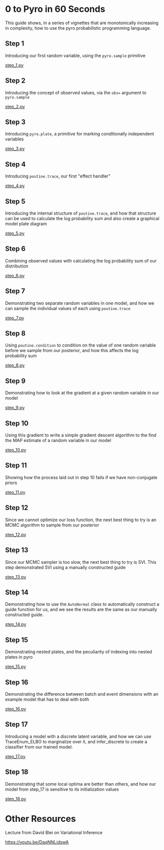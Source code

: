 # 0 to Pyro in 60 Seconds

This guide shows, in a series of vignettes that are monotonically increasing in complexity, how to use the
pyro probabilistic programming language.


## Step 1

Introducing our first random variable, using the `pyro.sample` primitive

[step_1.py](./vignettes/step_1.py)

## Step 2

Introducing the concept of observed values, via the `obs=` argument to `pyro.sample`

[step_2.py](./vignettes/step_2.py)

## Step 3

Introducing `pyro.plate`, a primitive for marking conditionally independent variables

[step_3.py](./vignettes/step_3.py)

## Step 4

Introducing `poutine.trace`, our first "effect handler"

[step_4.py](./vignettes/step_4.py)

## Step 5

Introducing the internal structure of `poutine.trace`, and how that structure can be used to calculate the 
log probability sum and also create a graphical model plate diagram

[step_5.py](./vignettes/step_5.py)

## Step 6

Combining observed values with calculating the log probability sum of our distribution

[step_6.py](./vignettes/step_6.py)

## Step 7

Demonstrating two separate random variables in one model, and how we can sample the individual values of each
using `poutine.trace`

[step_7.py](./vignettes/step_7.py)

## Step 8

Using `poutine.condition` to condition on the value of one random variable before we sample from our posterior,
and how this affects the log probability sum

[step_8.py](./vignettes/step_8.py)

## Step 9

Demonstrating how to look at the gradient at a given random variable in our model

[step_9.py](./vignettes/step_9.py)

## Step 10

Using this gradient to write a simple gradient descent algorithm to the find the MAP estimate of a random variable
in our model

[step_10.py](./vignettes/step_10.py)

## Step 11

Showing how the process laid out in step 10 fails if we have non-conjugate priors

[step_11.py](./vignettes/step_11.py)

## Step 12

Since we cannot optimize our loss function, the next best thing to try is an MCMC algorithm to sample from our posterior

[step_12.py](./vignettes/step_12.py)

## Step 13

Since our MCMC sampler is too slow, the next best thing to try is SVI. This step demonstrated SVI using a manually
constructed guide

[step_13.py](./vignettes/step_13.py)

## Step 14

Demonstrating how to use the `AutoNormal` class to automatically construct a guide function for us, and we 
see the results are the same as our manually constructed guide.

[step_14.py](./vignettes/step_14.py)

## Step 15

Demonstrating nested plates, and the peculiarity of indexing into nested plates in pyro

[step_15.py](./vignettes/step_15.py)

## Step 16

Demonstrating the difference between batch and event dimensions with an example model that has to deal with both

[step_16.py](./vignettes/step_16.py)

## Step 17

Introducing a model with a discrete latent variable, and how we can use TraceEnum_ELBO to marginalize over it,
and infer_discrete to create a classifier from our trained model.

[step_17.py](./vignettes/step_17.py)

## Step 18

Demonstrating that some local optima are better than others, and how our model from step_17 is sensitive to its
initialization values

[step_18.py](./vignettes/step_18.py)

# Other Resources

Lecture from David Blei on Variational Inference

https://youtu.be/DaqNNLidswA